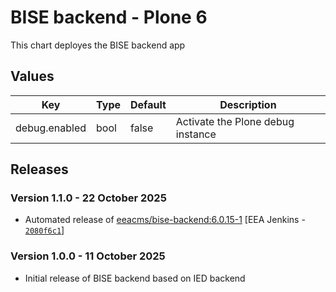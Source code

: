 # BISE backend - Plone 6

This chart deployes the BISE backend app

## Values

| Key           | Type | Default | Description                       |
| ------------- | ---- | ------- | --------------------------------- |
| debug.enabled | bool | false   | Activate the Plone debug instance |

## Releases

### Version 1.1.0 - 22 October 2025
- Automated release of [eeacms/bise-backend:6.0.15-1](https://github.com/eea/bise-backend/releases) [EEA Jenkins - [`2080f6c1`](https://github.com/eea/helm-charts/commit/2080f6c133dd19a1b3202eeabb1628d2b4677dc7)]

### Version 1.0.0 - 11 October 2025
- Initial release of BISE backend based on IED backend
